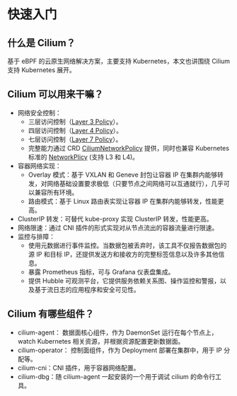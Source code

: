 # 快速入门

## 什么是 Cilium？

基于 eBPF 的云原生网络解决方案，主要支持 Kubernetes，本文也讲围绕 Cilium 支持 Kubernetes 展开。

## Cilium 可以用来干嘛？

- 网络安全控制：
  - 三层访问控制（[Layer 3 Policy](https://docs.cilium.io/en/stable/security/policy/language/#layer-3-examples)）。
  - 四层访问控制（[Layer 4 Policy](https://docs.cilium.io/en/stable/security/policy/language/#layer-4-examples)）。
  - 七层访问控制（[Layer 7 Policy](https://docs.cilium.io/en/stable/security/policy/language/#layer-7-examples)）。
  - 完整能力通过 CRD [CiliumNetworkPolicy](https://docs.cilium.io/en/stable/network/kubernetes/policy/#ciliumnetworkpolicy) 提供，同时也兼容 Kubernetes 标准的 [NetworkPlicy](https://kubernetes.io/docs/tasks/administer-cluster/network-policy-provider/cilium-network-policy/) (支持 L3 和 L4)。
- 容器网络实现：
  - Overlay 模式：基于 VXLAN 和 Geneve 封包让容器 IP 在集群内能够转发，对网络基础设置要求极低（只要节点之间网络可以互通就行），几乎可以兼容所有环境。
  - 路由模式：基于 Linux 路由表实现让容器 IP 在集群内能够转发，性能更高。
- ClusterIP 转发：可替代 kube-proxy 实现 ClusterIP 转发，性能更高。
- 网络限速：通过 CNI 插件的形式实现对从节点流出的容器流量进行限速。
- 监控与排障：
  - 使用元数据进行事件监控。当数据包被丢弃时，该工具不仅报告数据包的源 IP 和目标 IP，还提供发送方和接收方的完整标签信息以及许多其他信息。
  - 暴露 Prometheus 指标，可与 Grafana 仪表盘集成。
  - 提供 Hubble 可观测平台，它提供服务依赖关系图、操作监控和警报，以及基于流日志的应用程序和安全可见性。

## Cilium 有哪些组件？

- cilium-agent： 数据面核心组件，作为 DaemonSet 运行在每个节点上，watch Kubernetes 相关资源，并根据资源配置更新数据面。
- cilium-operator： 控制面组件，作为 Deployment 部署在集群中，用于 IP 分配等。
- cilium-cni：CNI 插件，用于容器网络配置。
- cilium-dbg：随 cilium-agent 一起安装的一个用于调试 cilium 的命令行工具。
